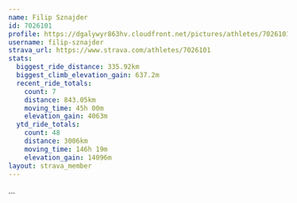 ```yaml
---
name: Filip Sznajder
id: 7026101
profile: https://dgalywyr863hv.cloudfront.net/pictures/athletes/7026101/2123836/17/large.jpg
username: filip-sznajder
strava_url: https://www.strava.com/athletes/7026101
stats:
  biggest_ride_distance: 335.92km
  biggest_climb_elevation_gain: 637.2m
  recent_ride_totals:
    count: 7
    distance: 843.05km
    moving_time: 45h 00m
    elevation_gain: 4063m
  ytd_ride_totals:
    count: 48
    distance: 3006km
    moving_time: 146h 19m
    elevation_gain: 14096m
layout: strava_member
--- 
```

...
